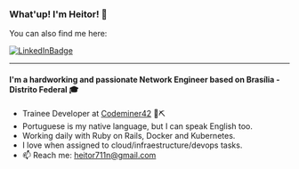 ### What'up! I'm Heitor! :ghost:

You can also find me here:

[![LinkedInBadge](https://img.shields.io/badge/-LinkedIn-blue?style=flat&logo=Linkedin&logoColor=white&link=www.linkedin.com/in/heitor-de-melo-cardozo)](https://www.linkedin.com/in/heitor-de-melo-cardozo)

---

#### I'm a hardworking and passionate Network Engineer based on Brasília - Distrito Federal 🎓

- Trainee Developer at [Codeminer42](https://www.codeminer42.com/) 👷⛏️
- Portuguese is my native language, but I can speak English too. 
- Working daily with Ruby on Rails, Docker and Kubernetes.
- I love when assigned to cloud/infraestructure/devops tasks.
- 📫 Reach me: heitor711n@gmail.com
